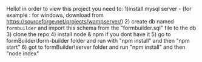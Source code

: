 Hello!
in order to view this project you need to:
	1)install mysql server - (for example : for windows, download from https://sourceforge.net/projects/wampserver/)
	2) create db named `formbuilder` and import this schema from the "formbuilder.sql" file to the db 
	3) clone the repo
	4) install node & npm if you dont have it
	5) go to formBuilder\form-builder folder and run with "npm install" and then "npm start" 
	6) got to formBuilder\server folder and run "npm install" and then "node index"
